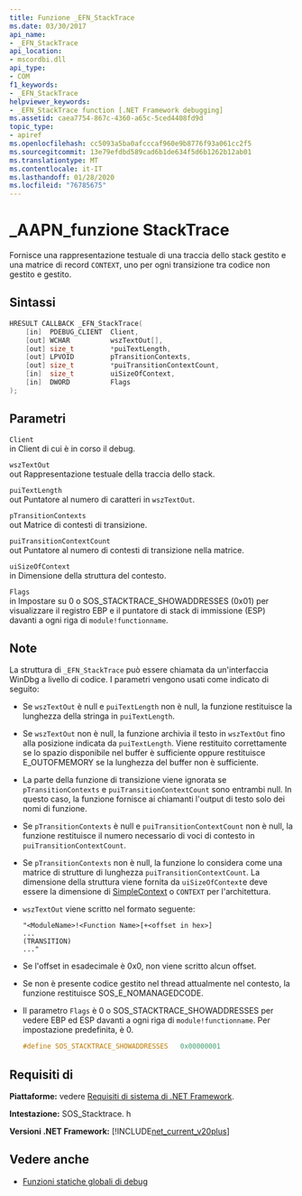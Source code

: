 ```yaml
---
title: Funzione _EFN_StackTrace
ms.date: 03/30/2017
api_name:
- _EFN_StackTrace
api_location:
- mscordbi.dll
api_type:
- COM
f1_keywords:
- _EFN_StackTrace
helpviewer_keywords:
- _EFN_StackTrace function [.NET Framework debugging]
ms.assetid: caea7754-867c-4360-a65c-5ced4408fd9d
topic_type:
- apiref
ms.openlocfilehash: cc5093a5ba0afcccaf960e9b8776f93a061cc2f5
ms.sourcegitcommit: 13e79efdbd589cad6b1de634f5d6b1262b12ab01
ms.translationtype: MT
ms.contentlocale: it-IT
ms.lasthandoff: 01/28/2020
ms.locfileid: "76785675"
---
```

# <a name="_efn_stacktrace-function"></a>\_AAPN\_funzione StackTrace
Fornisce una rappresentazione testuale di una traccia dello stack gestito e una matrice di record `CONTEXT`, uno per ogni transizione tra codice non gestito e gestito.  
  
## <a name="syntax"></a>Sintassi  
  
```cpp  
HRESULT CALLBACK _EFN_StackTrace(  
    [in]  PDEBUG_CLIENT  Client,  
    [out] WCHAR          wszTextOut[],  
    [out] size_t         *puiTextLength,  
    [out] LPVOID         pTransitionContexts,  
    [out] size_t         *puiTransitionContextCount,  
    [in]  size_t         uiSizeOfContext,  
    [in]  DWORD          Flags  
);  
```  
  
## <a name="parameters"></a>Parametri  
 `Client`  
 in Client di cui è in corso il debug.  
  
 `wszTextOut`  
 out Rappresentazione testuale della traccia dello stack.  
  
 `puiTextLength`  
 out Puntatore al numero di caratteri in `wszTextOut`.  
  
 `pTransitionContexts`  
 out Matrice di contesti di transizione.  
  
 `puiTransitionContextCount`  
 out Puntatore al numero di contesti di transizione nella matrice.  
  
 `uiSizeOfContext`  
 in Dimensione della struttura del contesto.  
  
 `Flags`  
 in Impostare su 0 o SOS_STACKTRACE_SHOWADDRESSES (0x01) per visualizzare il registro EBP e il puntatore di stack di immissione (ESP) davanti a ogni riga di `module!functionname`.  
  
## <a name="remarks"></a>Note  
 La struttura di `_EFN_StackTrace` può essere chiamata da un'interfaccia WinDbg a livello di codice. I parametri vengono usati come indicato di seguito:  
  
- Se `wszTextOut` è null e `puiTextLength` non è null, la funzione restituisce la lunghezza della stringa in `puiTextLength`.  
  
- Se `wszTextOut` non è null, la funzione archivia il testo in `wszTextOut` fino alla posizione indicata da `puiTextLength`. Viene restituito correttamente se lo spazio disponibile nel buffer è sufficiente oppure restituisce E_OUTOFMEMORY se la lunghezza del buffer non è sufficiente.  
  
- La parte della funzione di transizione viene ignorata se `pTransitionContexts` e `puiTransitionContextCount` sono entrambi null. In questo caso, la funzione fornisce ai chiamanti l'output di testo solo dei nomi di funzione.  
  
- Se `pTransitionContexts` è null e `puiTransitionContextCount` non è null, la funzione restituisce il numero necessario di voci di contesto in `puiTransitionContextCount`.  
  
- Se `pTransitionContexts` non è null, la funzione lo considera come una matrice di strutture di lunghezza `puiTransitionContextCount`. La dimensione della struttura viene fornita da `uiSizeOfContext`e deve essere la dimensione di [SimpleContext](stacktrace-simplecontext-structure.md) o `CONTEXT` per l'architettura.  
  
- `wszTextOut` viene scritto nel formato seguente:  
  
    ```output  
    "<ModuleName>!<Function Name>[+<offset in hex>]  
    ...  
    (TRANSITION)  
    ..."  
    ```  
  
- Se l'offset in esadecimale è 0x0, non viene scritto alcun offset.  
  
- Se non è presente codice gestito nel thread attualmente nel contesto, la funzione restituisce SOS_E_NOMANAGEDCODE.  
  
- Il parametro `Flags` è 0 o SOS_STACKTRACE_SHOWADDRESSES per vedere EBP ed ESP davanti a ogni riga di `module!functionname`. Per impostazione predefinita, è 0.  
  
    ```cpp  
    #define SOS_STACKTRACE_SHOWADDRESSES   0x00000001  
    ```  
  
## <a name="requirements"></a>Requisiti di  
 **Piattaforme:** vedere [Requisiti di sistema di .NET Framework](../../../../docs/framework/get-started/system-requirements.md).  
  
 **Intestazione:** SOS_Stacktrace. h  
  
 **Versioni .NET Framework:** [!INCLUDE[net_current_v20plus](../../../../includes/net-current-v20plus-md.md)]  
  
## <a name="see-also"></a>Vedere anche

- [Funzioni statiche globali di debug](debugging-global-static-functions.md)
